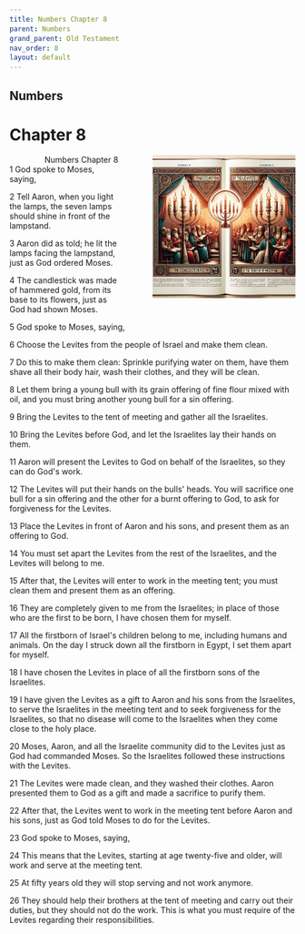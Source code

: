 ```yaml
---
title: Numbers Chapter 8
parent: Numbers
grand_parent: Old Testament
nav_order: 8
layout: default
---
```


## Numbers

# Chapter 8

<div style="clear: both; text-align: right;">
    <img src="/assets/Image/Numbers/500/8.jpg" alt="Numbers Chapter 8" class="chapter-image" style="max-width: 50%; height: auto; float: right; margin: 0 0 10px 10px; padding-left: 10%;">
    <figcaption style="font-size: 14px;">Numbers Chapter 8</figcaption>
</div>
1 God spoke to Moses, saying,

2 Tell Aaron, when you light the lamps, the seven lamps should shine in front of the lampstand.

3 Aaron did as told; he lit the lamps facing the lampstand, just as God ordered Moses.

4 The candlestick was made of hammered gold, from its base to its flowers, just as God had shown Moses.

5 God spoke to Moses, saying,

6 Choose the Levites from the people of Israel and make them clean.

7 Do this to make them clean: Sprinkle purifying water on them, have them shave all their body hair, wash their clothes, and they will be clean.

8 Let them bring a young bull with its grain offering of fine flour mixed with oil, and you must bring another young bull for a sin offering.

9 Bring the Levites to the tent of meeting and gather all the Israelites.

10 Bring the Levites before God, and let the Israelites lay their hands on them.

11 Aaron will present the Levites to God on behalf of the Israelites, so they can do God's work.

12 The Levites will put their hands on the bulls' heads. You will sacrifice one bull for a sin offering and the other for a burnt offering to God, to ask for forgiveness for the Levites.

13 Place the Levites in front of Aaron and his sons, and present them as an offering to God.

14 You must set apart the Levites from the rest of the Israelites, and the Levites will belong to me.

15 After that, the Levites will enter to work in the meeting tent; you must clean them and present them as an offering.

16 They are completely given to me from the Israelites; in place of those who are the first to be born, I have chosen them for myself.

17 All the firstborn of Israel's children belong to me, including humans and animals. On the day I struck down all the firstborn in Egypt, I set them apart for myself.

18 I have chosen the Levites in place of all the firstborn sons of the Israelites.

19 I have given the Levites as a gift to Aaron and his sons from the Israelites, to serve the Israelites in the meeting tent and to seek forgiveness for the Israelites, so that no disease will come to the Israelites when they come close to the holy place.

20 Moses, Aaron, and all the Israelite community did to the Levites just as God had commanded Moses. So the Israelites followed these instructions with the Levites.

21 The Levites were made clean, and they washed their clothes. Aaron presented them to God as a gift and made a sacrifice to purify them.

22 After that, the Levites went to work in the meeting tent before Aaron and his sons, just as God told Moses to do for the Levites.

23 God spoke to Moses, saying,

24 This means that the Levites, starting at age twenty-five and older, will work and serve at the meeting tent.

25 At fifty years old they will stop serving and not work anymore.

26 They should help their brothers at the tent of meeting and carry out their duties, but they should not do the work. This is what you must require of the Levites regarding their responsibilities.


